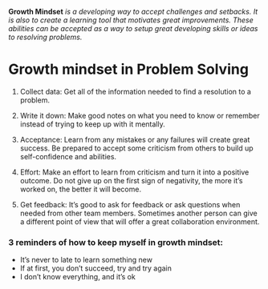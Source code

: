**Growth Mindset** *is a developing way to accept challenges and setbacks.  It is also to create a learning tool that motivates great improvements. These abilities can be accepted as a way to setup great developing skills or ideas to resolving problems.*
 	
# Growth mindset in Problem Solving

1. Collect data: Get all of the information needed to find a resolution to a problem.

2. Write it down: Make good notes on what you need to know or remember instead of trying to keep up with it mentally.  

3. Acceptance: Learn from any mistakes or any failures will create great success. Be prepared to accept some criticism from others to build up self-confidence and abilities.

4. Effort: Make an effort to learn from criticism and turn it into a positive outcome. Do not give up on the first sign of negativity, the more it’s worked on, the better it will become.

5. Get feedback: It’s good to ask for feedback or ask questions when needed from other team members. Sometimes another person can give a different point of view that will offer a great collaboration environment.

### 3 reminders of how to keep myself in growth mindset:	
- It’s never to late to learn something new
- If at first, you don’t succeed, try and try again
- I don’t know everything, and it’s ok






